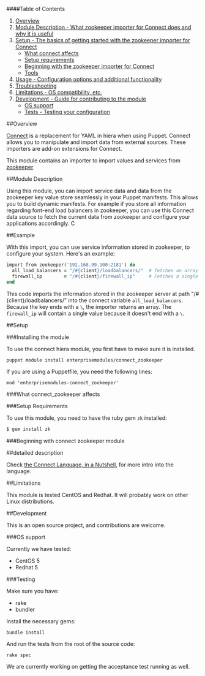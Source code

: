 
####Table of Contents

1. [Overview](#overview)
2. [Module Description - What zookeeper importer for Connect does and why it is useful](#module-description)
3. [Setup - The basics of getting started with the zookeeper importer for Connect](#setup)
    * [What connect affects](#what-connect-affects)
    * [Setup requirements](#setup-requirements)
    * [Beginning with the zookeeper importer for Connect](#beginning-with-connect)
    * [Tools](#tools)
4. [Usage - Configuration options and additional functionality](#usage)
5. [Troubleshooting](#troubleshooting)
6. [Limitations - OS compatibility, etc.](#limitations)
7. [Development - Guide for contributing to the module](#development)
    * [OS support](#os-support)
    * [Tests - Testing your configuration](#testing)

##Overview

[Connect](https://github.com/hajee/connect) is a replacement for YAML in hiera when using Puppet. Connect allows you to manipulate and import data from external sources. These importers are add-on extensions for Connect.

This module contains an importer to import values and services from [zookeeper](https://https://zookeeper.apache.org//)

##Module Description

Using this module, you can import service data and data from the zookeeper key value store seamlessly in your Puppet manifests. This allows you to build dynamic manifests. For example if you store all information regarding font-end load balancers in zookeeper, you can use this Connect data source to fetch the current data from zookeeper and configure your applications accordingly. C

##Example

With this import, you can use service information stored in zookeeper, to configure your system. Here's an example:

```ruby
import from zookeeper('192.168.99.100:2181') do
  all_load_balancers = "/#{client}/loadbalancers/"  # fetches an array
  firewall_ip        = "/#{client}/firewall_ip"     # Fetches a single value
end
```

This code imports the information stored in the zookeeper server at path "/#{client}/loadbalancers/" into the connect variable `all_load_balancers`. Because the key ends with a `\`, the importer returns an array. The `firewall_ip` will contain a single value because it doesn't end with a `\`.

##Setup

###Installing the module

To use the connect hiera module, you first have to make sure it is installed.

```sh
puppet module install enterprisemodules/connect_zookeeper
```

If you are using a Puppetfile, you need the following lines:

```
mod 'enterprisemodules-connect_zookeeper'
```

###What connect_zookeeper affects


###Setup Requirements

To use this module, you need to have the ruby gem `zk` installed:

```sh
$ gem install zk
```

###Beginning with connect zookeeper module


##detailed description

Check [the Connect Language, in a Nutshell](https://github.com/hajee/connect/blob/master/doc/nutshell.md), for more intro into the language.


##Limitations

This module is tested CentOS and Redhat. It will probably work on other Linux distributions. 

##Development

This is an open source project, and contributions are welcome.

###OS support

Currently we have tested:

* CentOS 5
* Redhat 5

###Testing

Make sure you have:

* rake
* bundler

Install the necessary gems:

    bundle install

And run the tests from the root of the source code:

    rake spec

We are currently working on getting the acceptance test running as well.
